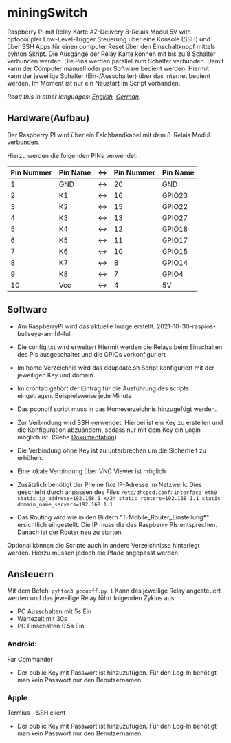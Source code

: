 # miningSwitch
Raspberry PI mit Relay Karte AZ-Delivery 8-Relais Modul 5V with optocoupler Low-Level-Trigger
Steuerung über eine Konsole (SSH) und über SSH Apps für einen computer Reset über den Einschaltknopf mittels pyhton Skript.
Die Ausgänge der Relay Karte können mit bis zu 8 Schalter verbunden werden. Die Pins werden parallel zum Schalter verbunden. Damit kann der Computer manuell oder per Software bedient werden.
Hiermit kann der jeweilige Schalter (Ein-/Ausschalter) über das Internet bedient werden.
Im Moment ist nur ein Neustart im Script vorhanden.

*Read this in other languages: [English](README.md), [German](README-de.md).*

## Hardware(Aufbau)
Der Raspberry PI wird über ein Falchbandkabel mit dem 8-Relais Modul verbunden.

Hierzu werden die folgenden PINs verwendet:

Pin Nummer | Pin Name | <-> | Pin Nummer | Pin Name
---|---|---|---|---
1 | GND | <-> | 20 | GND
2 | K1 | <-> | 16 | GPIO23
3 | K2 | <-> | 15 | GPIO22
4 | K3 | <-> | 13 | GPIO27
5 | K4 | <-> | 12 | GPIO18
6 | K5 | <-> | 11 | GPIO17
7 | K6 | <-> | 10 | GPIO15
8 | K7 | <-> | 8 | GPIO14
9 | K8 | <-> | 7 | GPIO4
10 | Vcc | <-> | 4 |5V


## Software
* Am RaspberryPI wird das aktuelle Image erstellt. 2021-10-30-raspios-bullseye-armhf-full
* Die config.txt wird erweitert
  Hiermit werden die Relays beim Einschalten des PIs ausgeschaltet und die GPIOs vorkonfiguriert
* Im home Verzeichnis wird das ddupdate.sh Script konfiguriert mit der jeweiligen Key und domain
* Im crontab gehört der Eintrag für die Ausführung des scripts eingetragen. Beispielsweise jede Minute
* Das pconoff script muss in das Homeverzeichnis hinzugefügt werden.
* Zur Verbindung wird SSH verwendet. Hierbei ist ein Key zu erstellen und die Konfiguration abzuändern, sodass nur mit dem Key ein Login möglich ist. (Siehe [Dokumentation](https://pimylifeup.com/raspberry-pi-ssh-keys/))
* Die Verbindung ohne Key ist zu unterbrechen um die Sicherheit zu erhöhen.
* Eine lokale Verbindung über VNC Viewer ist möglich
* Zusätzlich benötigt der PI eine fixe IP-Adresse im Netzwerk. Dies geschieht durch anpassen des Files `/etc/dhcpcd.conf`:
  `interface eth0
  static ip_address=192.168.1.x/24
  static routers=192.168.1.1
  static domain_name_servers=192.168.1.1`

* Das Routing wird wie in den Bildern "T-Mobile_Router_Einstellung*" ersichtlich eingestellt. Die IP muss die des Raspberry PIs entsprechen. Danach ist der Router neu zu starten.

Optional können die Scripte auch in andere Verzeichnisse hinterlegt werden. Hierzu müssen jedoch die Pfade angepasst werden.

## Ansteuern
Mit dem Befehl `pyhton3 pconoff.py 1` Kann das jeweilige Relay angesteuert werden und das jeweilige Relay führt folgenden Zyklus aus:
* PC Ausschalten mit 5s Ein
* Wartezeit mit 30s
* PC Einschalten 0.5s Ein

### Android:
Far Commander
- Der public Key mit Passwort ist hinzuzufügen. Für den Log-In benötigt man kein Passwort nur den Benutzernamen.

### Apple
Termius - SSH client 
- Der public Key mit Passwort ist hinzuzufügen. Für den Log-In benötigt man kein Passwort nur den Benutzernamen.
